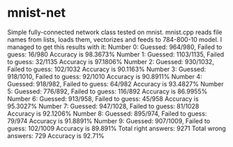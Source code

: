 # mnist-net
Simple fully-connected network class tested on mnist.
mnist.cpp reads file names from lists, loads them, vectorizes and feeds to 784-800-10 model. 
I managed to get this results with it:
Number 0:
Guessed: 964/980, Failed to guess: 16/980 Accuracy is 98.3673%
Number 1:
Guessed: 1103/1135, Failed to guess: 32/1135 Accuracy is 97.1806%
Number 2:
Guessed: 930/1032, Failed to guess: 102/1032 Accuracy is 90.1163%
Number 3:
Guessed: 918/1010, Failed to guess: 92/1010 Accuracy is 90.8911%
Number 4:
Guessed: 918/982, Failed to guess: 64/982 Accuracy is 93.4827%
Number 5:
Guessed: 776/892, Failed to guess: 116/892 Accuracy is 86.9955%
Number 6:
Guessed: 913/958, Failed to guess: 45/958 Accuracy is 95.3027%
Number 7:
Guessed: 947/1028, Failed to guess: 81/1028 Accuracy is 92.1206%
Number 8:
Guessed: 895/974, Failed to guess: 79/974 Accuracy is 91.8891%
Number 9:
Guessed: 907/1009, Failed to guess: 102/1009 Accuracy is 89.891%
Total right answers: 9271
Total wrong answers: 729
Accuracy is 92.71%
